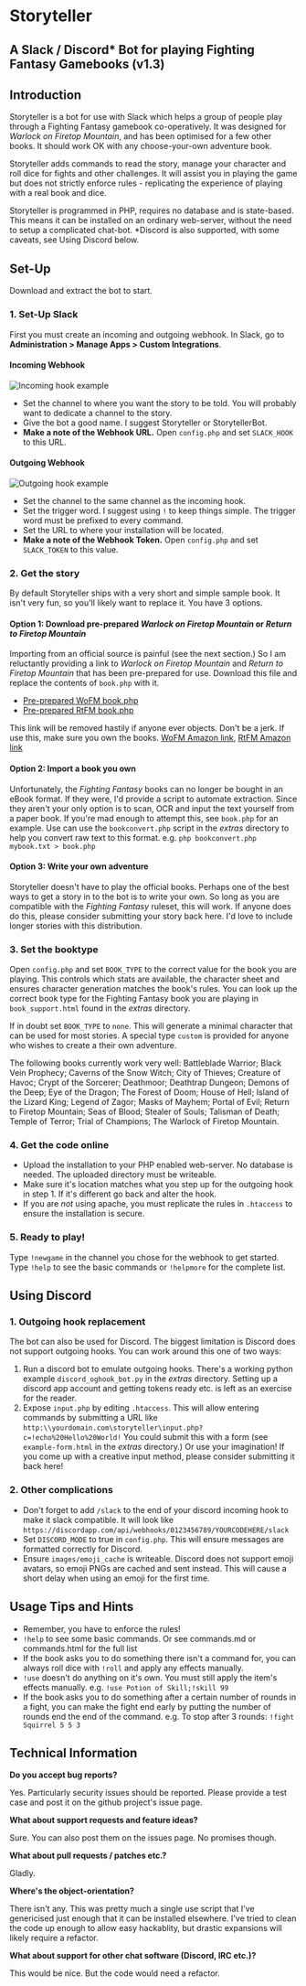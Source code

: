 # Storyteller
## A Slack / Discord* Bot for playing Fighting Fantasy Gamebooks (v1.3)

## Introduction
Storyteller is a bot for use with Slack which helps a group of people play through a Fighting Fantasy gamebook co-operatively. It was designed for _Warlock on Firetop Mountain_, and has been optimised for a few other books. It should work OK with any choose-your-own adventure book.

Storyteller adds commands to read the story, manage your character and roll dice for fights and other challenges. It will assist you in playing the game but does not strictly enforce rules - replicating the experience of playing with a real book and dice.

Storyteller is programmed in PHP, requires no database and is state-based. This means it can be installed on an ordinary web-server, without the need to setup a complicated chat-bot. *Discord is also supported, with some caveats, see Using Discord below.

## Set-Up
Download and extract the bot to start.

### 1. Set-Up Slack
First you must create an incoming and outgoing webhook. In Slack, go to **Administration > Manage Apps > Custom Integrations**.

#### Incoming Webhook
![Incoming hook example](../master/extras/slack_incoming_hook_example.jpg)

- Set the channel to where you want the story to be told. You will probably want to dedicate a channel to the story.
- Give the bot a good name. I suggest Storyteller or StorytellerBot.
- **Make a note of the Webhook URL.** Open `config.php` and set `SLACK_HOOK` to this URL.

#### Outgoing Webhook
![Outgoing hook example](../master/extras/slack_outgoing_hook_example.jpg)

- Set the channel to the same channel as the incoming hook.
- Set the trigger word. I suggest using `!` to keep things simple. The trigger word must be prefixed to every command.
- Set the URL to where your installation will be located.
- **Make a note of the Webhook Token.** Open `config.php` and set `SLACK_TOKEN` to this value.

### 2. Get the story
By default Storyteller ships with a very short and simple sample book. It isn't very fun, so you'll likely want to replace it. You have 3 options.

#### Option 1: Download pre-prepared _Warlock on Firetop Mountain_ or _Return to Firetop Mountain_
Importing from an official source is painful (see the next section.) So I am reluctantly providing a link to _Warlock on Firetop Mountain_ and _Return to Firetop Mountain_ that has been pre-prepared for use. Download this file and replace the contents of `book.php` with it.

- [Pre-prepared WoFM book.php](https://pastebin.com/raw/rwbfuT6L)
- [Pre-prepared RtFM book.php](https://pastebin.com/raw/GSL5sY7B)

This link will be removed hastily if anyone ever objects. Don't be a jerk. If use this, make sure you own the books. [WoFM Amazon link](https://www.amazon.co.uk/Fighting-Fantasy-Warlock-Firetop-Mountain/dp/1407181300/), [RtFM Amazon link](https://www.amazon.co.uk/Return-Firetop-Mountain-Fighting-Fantasy/dp/184046481X/)

#### Option 2: Import a book you own
Unfortunately, the _Fighting Fantasy_ books can no longer be bought in an eBook format. If they were, I'd provide a script to automate extraction. Since they aren't your only option is to scan, OCR and input the text yourself from a paper book. If you're mad enough to attempt this, see `book.php` for an example. Use can use the `bookconvert.php` script in the *extras* directory to help you convert raw text to this format. e.g. `php bookconvert.php mybook.txt > book.php`

#### Option 3: Write your own adventure
Storyteller doesn't have to play the official books. Perhaps one of the best ways to get a story in to the bot is to write your own. So long as you are compatible with the _Fighting Fantasy_ ruleset, this will work. If anyone does do this, please consider submitting your story back here. I'd love to include longer stories with this distribution.

### 3. Set the booktype
Open `config.php` and set `BOOK_TYPE` to the correct value for the book you are playing. This controls which stats are available, the character sheet and ensures character generation matches the book's rules. You can look up the correct book type for the Fighting Fantasy book you are playing in `book_support.html` found in the *extras* directory.

If in doubt set `BOOK_TYPE` to `none`. This will generate a minimal character that can be used for most stories. A special type `custom` is provided for anyone who wishes to create a their own adventure.

The following books currently work very well: Battleblade Warrior; Black Vein Prophecy; Caverns of the Snow Witch; City of Thieves; Creature of Havoc; Crypt of the Sorcerer; Deathmoor; Deathtrap Dungeon; Demons of the Deep; Eye of the Dragon; The Forest of Doom; House of Hell; Island of the Lizard King; Legend of Zagor; Masks of Mayhem; Portal of Evil; Return to Firetop Mountain; Seas of Blood; Stealer of Souls; Talisman of Death; Temple of Terror; Trial of Champions; The Warlock of Firetop Mountain.

### 4. Get the code online
- Upload the installation to your PHP enabled web-server. No database is needed. The uploaded directory must be writeable.
- Make sure it's location matches what you step up for the outgoing hook in step 1. If it's different go back and alter the hook.
- If you are _not_ using apache, you must replicate the rules in `.htaccess` to ensure the installation is secure.

### 5. Ready to play!
Type `!newgame` in the channel you chose for the webhook to get started. Type `!help` to see the basic commands or `!helpmore` for the complete list.

## Using Discord

### 1. Outgoing hook replacement
The bot can also be used for Discord. The biggest limitation is Discord does not support outgoing hooks. You can work around this one of two ways:
1. Run a discord bot to emulate outgoing hooks. There's a working python example `discord_oghook_bot.py` in the *extras* directory. Setting up a discord app account and getting tokens ready etc. is left as an exercise for the reader.
2. Expose `input.php` by editing `.htaccess`. This will allow entering commands by submitting a URL like `http:\\yourdomain.com\storyteller\input.php?c=!echo%20Hello%20World!` You could submit this with a form (see `example-form.html` in the *extras* directory.) Or use your imagination!
If you come up with a creative input method, please consider submitting it back here!

### 2. Other complications
- Don't forget to add `/slack` to the end of your discord incoming hook to make it slack compatible. It will look like `https://discordapp.com/api/webhooks/0123456789/YOURCODEHERE/slack`
- Set `DISCORD_MODE` to true in `config.php`. This will ensure messages are formatted correctly for Discord.
- Ensure `images/emoji_cache` is writeable. Discord does not support emoji avatars, so emoji PNGs are cached and sent instead. This will cause a short delay when using an emoji for the first time.

## Usage Tips and Hints
- Remember, you have to enforce the rules!
- `!help` to see some basic commands. Or see commands.md or commands.html for the full list
- If the book asks you to do something there isn't a command for, you can always roll dice with `!roll` and apply any effects manually.
- `!use` doesn't do anything on it's own. You must still apply the item's effects manually. e.g. `!use Potion of Skill;!skill 99`
- If the book asks you to do something after a certain number of rounds in a fight, you can make the fight end early by putting the number of rounds end the end of the command. e.g. To stop after 3 rounds: `!fight Squirrel 5 5 3`

## Technical Information
**Do you accept bug reports?**

Yes. Particularly security issues should be reported. Please provide a test case and post it on the github project's issue page.

**What about support requests and feature ideas?**

Sure. You can also post them on the issues page. No promises though.

**What about pull requests / patches etc.?**

Gladly.

**Where's the object-orientation?**

There isn't any. This was pretty much a single use script that I've genericised just enough that it can be installed elsewhere. I've tried to clean the code up enough to allow easy hackablity, but drastic expansions will likely require a refactor.

**What about support for other chat software (Discord, IRC etc.)?**

This would be nice. But the code would need a refactor.
